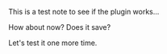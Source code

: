 This is a test note to see if the plugin works...

How about now? Does it save?

Let's test it one more time.